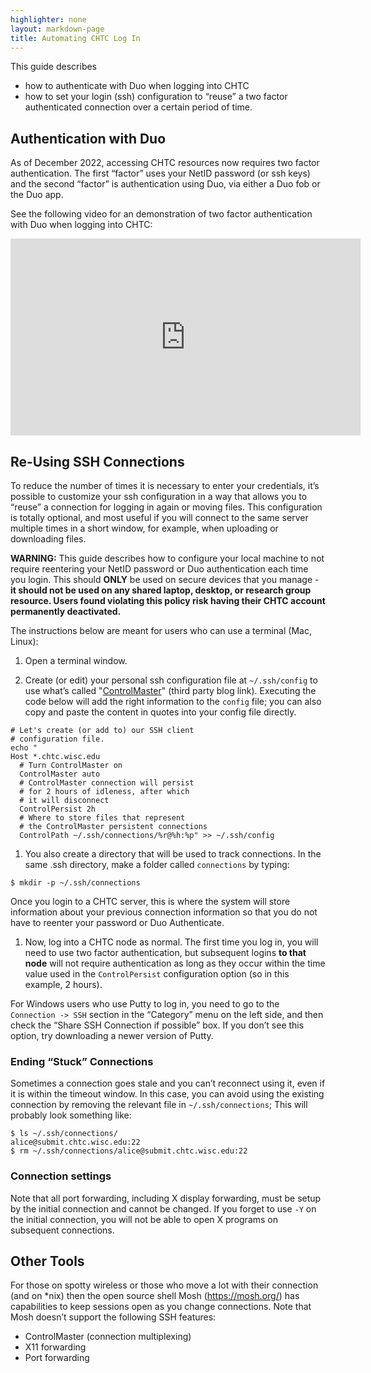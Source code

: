 ```yaml
---
highlighter: none
layout: markdown-page
title: Automating CHTC Log In
---
```


This guide describes 
* how to authenticate with Duo when logging into CHTC
* how to set your login (ssh) configuration to “reuse” a two factor authenticated 
connection over a certain period of time. 

## Authentication with Duo

As of December 2022, accessing CHTC resources 
now requires two factor authentication. The first “factor” uses your NetID password 
(or ssh keys) and the second “factor” is authentication using Duo, via either a 
Duo fob or the Duo app. 

See the following video for an demonstration of two factor authentication with Duo 
when logging into CHTC: 

<iframe width="560" height="315" src="https://www.youtube.com/embed/J-wxsrQ3v04" title="YouTube video player" frameborder="0" allow="accelerometer; autoplay; clipboard-write; encrypted-media; gyroscope; picture-in-picture" allowfullscreen></iframe>

## Re-Using SSH Connections

To reduce the number of times it is necessary to enter your credentials, it’s possible 
to customize your ssh configuration in a way that allows you to “reuse” a connection 
for logging in again or moving files.  This configuration is totally optional, and 
most useful if you will connect to 
the same server multiple times in a short window, for example, when uploading or 
downloading files. 

**WARNING:** This guide describes how to configure your local machine to not require 
reentering your NetID password or Duo authentication each time you login. 
This should **ONLY** be used on secure devices that you manage - **it should 
not be used on any shared laptop, desktop, or research group resource. Users 
found violating this policy risk having their CHTC account permanently deactivated.** 

The instructions below are meant for users who can use a terminal (Mac, Linux): 

1. Open a terminal window.

1. Create (or edit) your personal ssh configuration file at `~/.ssh/config` to use 
what’s called "[ControlMaster](https://www.anchor.com.au/blog/2010/02/ssh-controlmaster-the-good-the-bad-the-ugly/)" (third party blog link). 
Executing the code below will add the right information to the `config` file; you 
can also copy and paste the content in quotes into your config file directly. 
```	
# Let's create (or add to) our SSH client
# configuration file. 
echo "
Host *.chtc.wisc.edu
  # Turn ControlMaster on
  ControlMaster auto
  # ControlMaster connection will persist
  # for 2 hours of idleness, after which
  # it will disconnect
  ControlPersist 2h
  # Where to store files that represent
  # the ControlMaster persistent connections
  ControlPath ~/.ssh/connections/%r@%h:%p" >> ~/.ssh/config
```
1. You also create a directory that will be used to track connections. In 
the same .ssh directory, make a folder called `connections` by typing: 
```
$ mkdir -p ~/.ssh/connections
```
Once you login to a CHTC server, this is where the system will store information 
about your previous connection information so that you do not have to reenter your 
password or Duo Authenticate. 
1. Now, log into a CHTC node as normal. The first time you log in, you will need to use 
two factor authentication, but subsequent logins **to that node** will not require 
authentication as long as they occur within the time value used in 
the `ControlPersist` configuration option (so in this example, 2 hours). 

For Windows users who use Putty to log in, you need to go to 
the `Connection -> SSH` section in the “Category” menu on the left side, 
and then check the “Share SSH Connection if possible” box. If you don’t 
see this option, try downloading a newer version of Putty.  

### Ending “Stuck” Connections

Sometimes a connection goes stale and you can’t reconnect using it, even if 
it is within the timeout window. In this case, you can avoid using the existing 
connection by removing the relevant file in `~/.ssh/connections`; This will probably 
look something like: 

```
$ ls ~/.ssh/connections/
alice@submit.chtc.wisc.edu:22
$ rm ~/.ssh/connections/alice@submit.chtc.wisc.edu:22
```

### Connection settings

Note that all port forwarding, including X display forwarding, must be setup by 
the initial connection and cannot be changed. If you forget to use `-Y` on the initial 
connection, you will not be able to open X programs on subsequent connections.

## Other Tools

For those on spotty wireless or those who move a lot with their connection 
(and on \*nix) then the open source shell Mosh (https://mosh.org/) has capabilities 
to keep sessions open as you change connections. Note that Mosh doesn’t support the 
following SSH features:
* ControlMaster (connection multiplexing) 
* X11 forwarding
* Port forwarding

